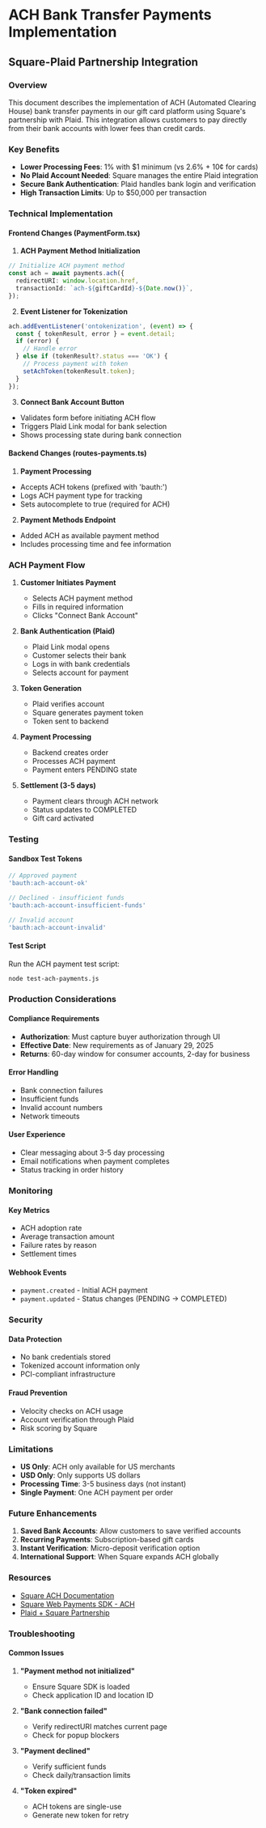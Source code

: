 # ACH Bank Transfer Payments Implementation
## Square-Plaid Partnership Integration

### Overview
This document describes the implementation of ACH (Automated Clearing House) bank transfer payments in our gift card platform using Square's partnership with Plaid. This integration allows customers to pay directly from their bank accounts with lower fees than credit cards.

### Key Benefits
- **Lower Processing Fees**: 1% with $1 minimum (vs 2.6% + 10¢ for cards)
- **No Plaid Account Needed**: Square manages the entire Plaid integration
- **Secure Bank Authentication**: Plaid handles bank login and verification
- **High Transaction Limits**: Up to $50,000 per transaction

### Technical Implementation

#### Frontend Changes (PaymentForm.tsx)

1. **ACH Payment Method Initialization**
```typescript
// Initialize ACH payment method
const ach = await payments.ach({
  redirectURI: window.location.href,
  transactionId: `ach-${giftCardId}-${Date.now()}`,
});
```

2. **Event Listener for Tokenization**
```typescript
ach.addEventListener('ontokenization', (event) => {
  const { tokenResult, error } = event.detail;
  if (error) {
    // Handle error
  } else if (tokenResult?.status === 'OK') {
    // Process payment with token
    setAchToken(tokenResult.token);
  }
});
```

3. **Connect Bank Account Button**
- Validates form before initiating ACH flow
- Triggers Plaid Link modal for bank selection
- Shows processing state during bank connection

#### Backend Changes (routes-payments.ts)

1. **Payment Processing**
- Accepts ACH tokens (prefixed with 'bauth:')
- Logs ACH payment type for tracking
- Sets autocomplete to true (required for ACH)

2. **Payment Methods Endpoint**
- Added ACH as available payment method
- Includes processing time and fee information

### ACH Payment Flow

1. **Customer Initiates Payment**
   - Selects ACH payment method
   - Fills in required information
   - Clicks "Connect Bank Account"

2. **Bank Authentication (Plaid)**
   - Plaid Link modal opens
   - Customer selects their bank
   - Logs in with bank credentials
   - Selects account for payment

3. **Token Generation**
   - Plaid verifies account
   - Square generates payment token
   - Token sent to backend

4. **Payment Processing**
   - Backend creates order
   - Processes ACH payment
   - Payment enters PENDING state

5. **Settlement (3-5 days)**
   - Payment clears through ACH network
   - Status updates to COMPLETED
   - Gift card activated

### Testing

#### Sandbox Test Tokens
```javascript
// Approved payment
'bauth:ach-account-ok'

// Declined - insufficient funds
'bauth:ach-account-insufficient-funds'

// Invalid account
'bauth:ach-account-invalid'
```

#### Test Script
Run the ACH payment test script:
```bash
node test-ach-payments.js
```

### Production Considerations

#### Compliance Requirements
- **Authorization**: Must capture buyer authorization through UI
- **Effective Date**: New requirements as of January 29, 2025
- **Returns**: 60-day window for consumer accounts, 2-day for business

#### Error Handling
- Bank connection failures
- Insufficient funds
- Invalid account numbers
- Network timeouts

#### User Experience
- Clear messaging about 3-5 day processing
- Email notifications when payment completes
- Status tracking in order history

### Monitoring

#### Key Metrics
- ACH adoption rate
- Average transaction amount
- Failure rates by reason
- Settlement times

#### Webhook Events
- `payment.created` - Initial ACH payment
- `payment.updated` - Status changes (PENDING → COMPLETED)

### Security

#### Data Protection
- No bank credentials stored
- Tokenized account information only
- PCI-compliant infrastructure

#### Fraud Prevention
- Velocity checks on ACH usage
- Account verification through Plaid
- Risk scoring by Square

### Limitations

- **US Only**: ACH only available for US merchants
- **USD Only**: Only supports US dollars
- **Processing Time**: 3-5 business days (not instant)
- **Single Payment**: One ACH payment per order

### Future Enhancements

1. **Saved Bank Accounts**: Allow customers to save verified accounts
2. **Recurring Payments**: Subscription-based gift cards
3. **Instant Verification**: Micro-deposit verification option
4. **International Support**: When Square expands ACH globally

### Resources

- [Square ACH Documentation](https://developer.squareup.com/docs/payments-api/take-payments/ach-payments)
- [Square Web Payments SDK - ACH](https://developer.squareup.com/docs/web-payments/add-ach)
- [Plaid + Square Partnership](https://plaid.com/blog/square-and-plaid-partner-to-give-us-merchants-a-better-ach-experience/)

### Troubleshooting

#### Common Issues

1. **"Payment method not initialized"**
   - Ensure Square SDK is loaded
   - Check application ID and location ID

2. **"Bank connection failed"**
   - Verify redirectURI matches current page
   - Check for popup blockers

3. **"Payment declined"**
   - Verify sufficient funds
   - Check daily/transaction limits

4. **"Token expired"**
   - ACH tokens are single-use
   - Generate new token for retry
